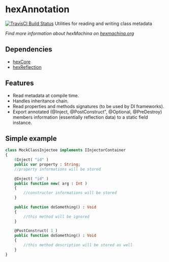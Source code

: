 # hexAnnotation

[![TravisCI Build Status](https://travis-ci.org/DoclerLabs/hexAnnotation.svg?branch=master)](https://travis-ci.org/DoclerLabs/hexAnnotation)
Utilities for reading and writing class metadata

*Find more information about hexMachina on [hexmachina.org](http://hexmachina.org/)*

## Dependencies

* [hexCore](https://github.com/DoclerLabs/hexCore)
* [hexReflection](https://github.com/DoclerLabs/hexReflection)

## Features

- Read metadata at compile time.
- Handles inheritance chain.
- Read properties and methods signatures (to be used by DI frameworks).
- Export annotated (@Inject, @PostConstruct", @Optional, @PreDestroy) members information (essentially reflection data) to a static field instance.

## Simple example
```haxe
class MockClassInjectee implements IInjectorContainer
{
	0Inject( "id" )
	public var property : String;
	//property informations will be stored
	
	@Inject( "id" )
	public function new( arg : Int ) 
	{
		//constructor informations will be stored
	}
	
	public function doSomething() : Void
	{
		//this method will be ignored
	}
	
	@PostConstruct( 1 )
	public function doSomething() : Void
	{
		//this method description will be stored as well
	}
}
```

